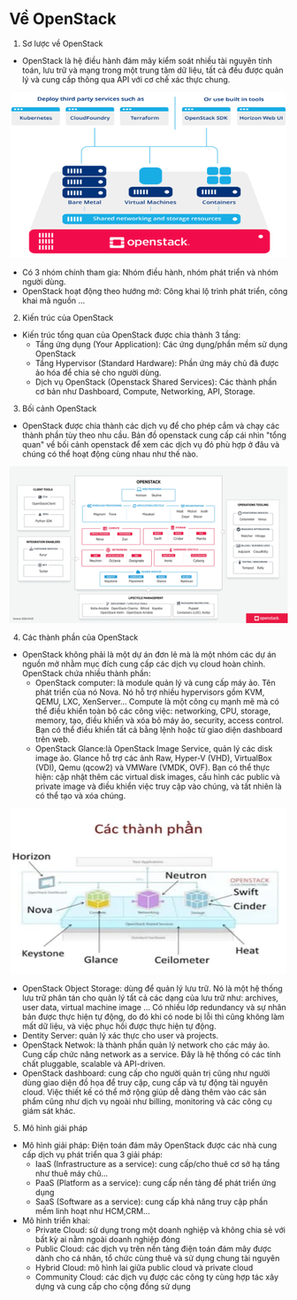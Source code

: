 # Về OpenStack

1. Sơ lược về OpenStack 
* OpenStack là hệ điều hành đám mây kiểm soát nhiều tài nguyên tính toán, lưu trữ và mạng trong một trung tâm dữ liệu, tất cả đều được quản lý và cung cấp thông qua API với cơ chế xác thực chung.
  
<p align="center">
 <img src="Picture/openstack.svg" width="500" height="300" />
</p>

* Có 3 nhóm chính tham gia: Nhóm điều hành, nhóm phát triển và nhóm người dùng.
* OpenStack hoạt động theo hướng mở: Công khai lộ trình phát triển, công khai mã nguồn …

2. Kiến trúc của OpenStack
* Kiến trúc tổng quan của OpenStack được chia thành 3 tầng:
  - Tầng ứng dụng (Your Application): Các ứng dụng/phần mềm sử dụng OpenStack
  - Tầng Hypervisor (Standard Hardware): Phần ứng máy chủ đã được ảo hóa để chia sẻ cho người dùng.
  - Dịch vụ OpenStack (Openstack Shared Services): Các thành phần cơ bản như Dashboard, Compute, Networking, API, Storage.

3. Bối cảnh OpenStack
* OpenStack được chia thành các dịch vụ để cho phép cắm và chạy các thành phần tùy theo nhu cầu. Bản đồ openstack cung cấp cái nhìn "tổng quan" về bối cảnh openstack để xem các dịch vụ đó phù hợp ở đâu và chúng có thể hoạt động cùng nhau như thế nào.

<p align="center">
 <img src="Picture/boicanh_page-0001.jpg" />
</p>
 
4. Các thành phần của OpenStack
* OpenStack không phải là một dự án đơn lẻ mà là một nhóm các dự án nguồn mở nhằm mục đích cung cấp các dịch vụ cloud hoàn chỉnh. OpenStack chứa nhiều thành phần:
  - OpenStack computer: là module quản lý và cung cấp máy ảo. Tên phát triển của nó Nova. Nó hỗ trợ nhiều hypervisors gồm KVM, QEMU, LXC, XenServer… Compute là một công cụ mạnh mẽ mà có thể điều khiển toàn bộ các công việc: networking, CPU, storage, memory, tạo, điều khiển và xóa bỏ máy ảo, security, access control. Bạn có thể điều khiển tất cả bằng lệnh hoặc từ giao diện dashboard trên web.
  - OpenStack Glance:là OpenStack Image Service, quản lý các disk image ảo. Glance hỗ trợ các ảnh Raw, Hyper-V (VHD), VirtualBox (VDI), Qemu (qcow2) và VMWare (VMDK, OVF). Bạn có thể thực hiện: cập nhật thêm các virtual disk images, cấu hình các public và private image và điều khiển việc truy cập vào chúng, và tất nhiên là có thể tạo và xóa chúng.
 
<p align="center">
 <img src="Picture/cacthanhphan.webp" width="500" height="300" />
</p>
   
  - OpenStack Object Storage: dùng để quản lý lưu trữ. Nó là một hệ thống lưu trữ phân tán cho quản lý tất cả các dạng của lưu trữ như: archives, user data, virtual machine image … Có nhiều lớp redundancy và sự nhân bản được thực hiện tự động, do đó khi có node bị lỗi thì cũng không làm mất dữ liệu, và việc phục hồi được thực hiện tự động.
  - Dentity Server: quản lý xác thực cho user và projects.
  - OpenStack Netwok: là thành phần quản lý network cho các máy ảo. Cung cấp chức năng network as a service. Đây là hệ thống có các tính chất pluggable, scalable và API-driven.
  - OpenStack dashboard: cung cấp cho người quản trị cũng như người dùng giao diện đồ họa để truy cập, cung cấp và tự động tài nguyên cloud. Việc thiết kế có thể mở rộng giúp dễ dàng thêm vào các sản phẩm cũng như dịch vụ ngoài như billing, monitoring và các công cụ giám sát khác.

5. Mô hình giải pháp
* Mô hình giải pháp: Điện toán đám mây OpenStack được các nhà cung cấp dịch vụ phát triển qua 3 giải pháp:
  - IaaS (Infrastructure as a service): cung cấp/cho thuê cơ sở hạ tầng như thuê máy chủ…
  - PaaS (Platform as a service): cung cấp nền tảng để phát triển ứng dụng
  - SaaS (Software as a service): cung cấp khả năng truy cập phần mềm linh hoạt như HCM,CRM…
* Mô hình triển khai:
  - Private Cloud: sử dụng trong một doanh nghiệp và không chia sẻ với bất kỳ ai nằm ngoài doanh nghiệp đóng
  - Public Cloud: các dịch vụ trên nền tảng điện toán đám mây được dành cho cá nhân, tổ chức cùng thuê và sử dụng chung tài nguyên
  - Hybrid Cloud: mô hình lai giữa public cloud và private cloud
  - Community Cloud: các dịch vụ được các công ty cùng hợp tác xây dựng và cung cấp cho cộng đồng sử dụng
